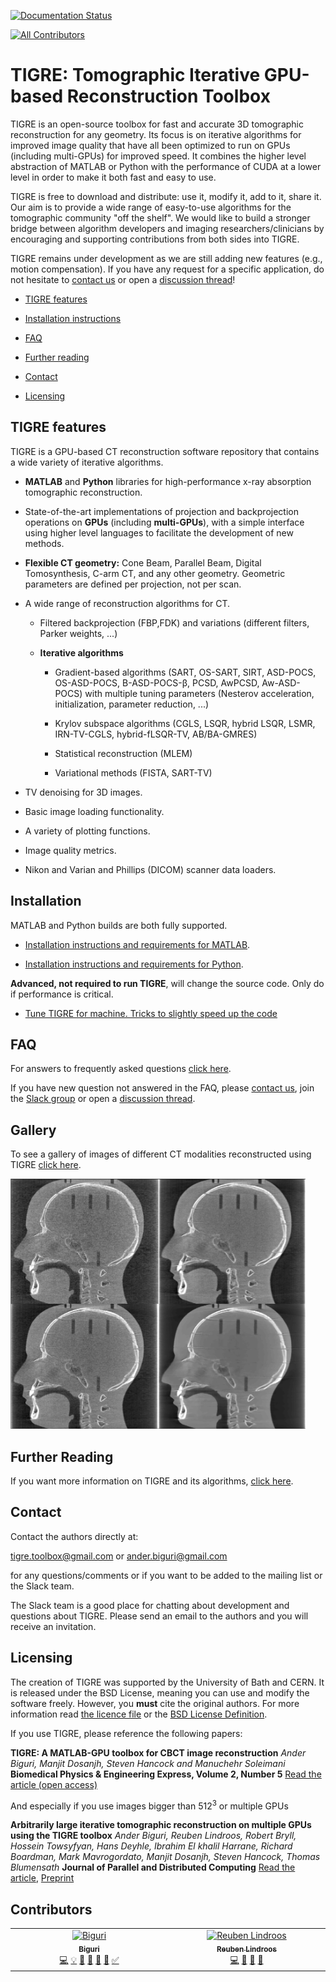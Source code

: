 [![Documentation Status](https://readthedocs.org/projects/tigre/badge/?version=latest)](https://tigre.readthedocs.io/en/latest/?badge=latest)
<!-- ALL-CONTRIBUTORS-BADGE:START - Do not remove or modify this section -->
[![All Contributors](https://img.shields.io/badge/all_contributors-2-orange.svg?style=flat-square)](#contributors-)
<!-- ALL-CONTRIBUTORS-BADGE:END -->


TIGRE: Tomographic Iterative GPU-based Reconstruction Toolbox
======

TIGRE is an open-source toolbox for fast and accurate 3D tomographic 
reconstruction for any geometry.  Its focus is on iterative algorithms 
for improved image quality that have all been optimized to run on GPUs 
(including multi-GPUs) for improved speed. It combines the higher level 
abstraction of MATLAB or Python with the performance of CUDA at a lower level in order to make 
it both fast and easy to use.

TIGRE is free to download and distribute: use it, modify it, add to it, 
share it. Our aim is to provide a wide range of easy-to-use algorithms 
for the tomographic community "off the shelf".  We would like to build a 
stronger bridge between algorithm developers and imaging 
researchers/clinicians by encouraging and supporting contributions from 
both sides into TIGRE.

TIGRE remains under development as we are still adding new features 
(e.g., motion compensation).  If you have any request for a specific 
application, do not hesitate to [contact us](#contact) or open a  [discussion thread](https://github.com/CERN/TIGRE/discussions)!

 - [TIGRE features](#features)
 
 - [Installation instructions](#installation)
 
 - [FAQ](#faq)
  
 - [Further reading](#further-reading)
 
 - [Contact](#contact) 
 
 - [Licensing](#licensing)


## TIGRE features

TIGRE is a GPU-based CT reconstruction software repository that contains a wide variety of iterative algorithms.

- **MATLAB** and **Python** libraries for high-performance x-ray absorption tomographic reconstruction.

- State-of-the-art implementations of projection and backprojection operations on **GPUs** (including **multi-GPUs**), with a simple interface using higher level languages to facilitate the development of new methods.

- **Flexible CT geometry:** Cone Beam, Parallel Beam, Digital Tomosynthesis, C-arm CT, and any other geometry.  Geometric parameters are defined per projection, not per scan.

- A wide range of reconstruction algorithms for CT.

    - Filtered backprojection (FBP,FDK) and variations (different filters, Parker weights, ...)
   
    - **Iterative algorithms**
       
        - Gradient-based algorithms (SART, OS-SART, SIRT, ASD-POCS, OS-ASD-POCS, B-ASD-POCS-β, PCSD, AwPCSD, Aw-ASD-POCS) with multiple tuning parameters (Nesterov acceleration, initialization, parameter reduction, ...)
       
        - Krylov subspace algorithms (CGLS, LSQR, hybrid LSQR, LSMR, IRN-TV-CGLS, hybrid-fLSQR-TV, AB/BA-GMRES)
       
        - Statistical reconstruction (MLEM)
       
        - Variational methods (FISTA, SART-TV) 
       
- TV denoising for 3D images.
       
- Basic image loading functionality.
       
- A variety of plotting functions.
       
- Image quality metrics.

- Nikon and Varian and Phillips (DICOM) scanner data loaders. 

## Installation

MATLAB and Python builds are both fully supported.

- [Installation instructions and requirements for MATLAB](Frontispiece/MATLAB_installation.md).

- [Installation instructions and requirements for Python](Frontispiece/python_installation.md). 

**Advanced, not required to run TIGRE**, will change the source code. Only do if performance is critical.

- [Tune TIGRE for machine. Tricks to slightly speed up the code](Frontispiece/Tune_TIGRE.md)


## FAQ

For answers to frequently asked questions [click here](Frontispiece/FAQ.md).

If you have new question not answered in the FAQ, please [contact us](#contact), join the [Slack group](#contact) or open a  [discussion thread](https://github.com/CERN/TIGRE/discussions).

## Gallery

To see a gallery of images of different CT modalities reconstructed using TIGRE [click here](Frontispiece/Gallery.md).

<img src="https://raw.githubusercontent.com/AnderBiguri/PhDThesis/master/Applications/randofull.png" height="400">


## Further Reading

If you want more information on TIGRE and its algorithms, [click here](Frontispiece/Further_reading.md).


## Contact

Contact the authors directly at:

[tigre.toolbox@gmail.com](mailto:tigre.toolbox@gmail.com) or [ander.biguri@gmail.com](mailto:ander.biguri@gmail.com)

for any questions/comments or if you want to be added to the mailing list or the Slack team.

The Slack team is a good place for chatting about development and questions about TIGRE. Please send an email to the authors and you will receive an invitation.

## Licensing

The creation of TIGRE was supported by the University of Bath and CERN. It is released under the BSD License, meaning you can use and modify the software freely.  However, you **must** cite the original authors.
For more information read [the licence file][1] or the [BSD License Definition][2].

If you use TIGRE, please reference the following papers:

**TIGRE: A MATLAB-GPU toolbox for CBCT image reconstruction**
*Ander Biguri, Manjit Dosanjh, Steven Hancock and Manuchehr Soleimani*
**Biomedical Physics & Engineering Express, Volume 2, Number 5**
[Read the article (open access)][3]

And especially if you use images bigger than 512<sup>3</sup> or multiple GPUs

**Arbitrarily large iterative tomographic reconstruction on multiple GPUs using the TIGRE toolbox**
*Ander Biguri, Reuben Lindroos, Robert Bryll, Hossein Towsyfyan, Hans Deyhle, Ibrahim El khalil Harrane, Richard
Boardman, Mark Mavrogordato, Manjit Dosanjh, Steven Hancock, Thomas Blumensath*
**Journal of Parallel and Distributed Computing**
[Read the article][4], 
[Preprint][5]

## Contributors

<!-- ALL-CONTRIBUTORS-LIST:START - Do not remove or modify this section -->
<!-- prettier-ignore-start -->
<!-- markdownlint-disable -->
<table>
  <tbody>
    <tr>
      <td align="center" valign="top" width="14.28%"><a href="https://github.com/AnderBiguri"><img src="https://avatars.githubusercontent.com/u/11854388?v=4?s=100" width="100px;" alt="Biguri"/><br /><sub><b>Biguri</b></sub></a><br /><a href="https://github.com/CERN/TIGRE/commits?author=AnderBiguri" title="Code">💻</a> <a href="#example-AnderBiguri" title="Examples">💡</a> <a href="#ideas-AnderBiguri" title="Ideas, Planning, & Feedback">🤔</a> <a href="#maintenance-AnderBiguri" title="Maintenance">🚧</a> <a href="#research-AnderBiguri" title="Research">🔬</a> <a href="https://github.com/CERN/TIGRE/pulls?q=is%3Apr+reviewed-by%3AAnderBiguri" title="Reviewed Pull Requests">👀</a> <a href="#tutorial-AnderBiguri" title="Tutorials">✅</a></td>
      <td align="center" valign="top" width="14.28%"><a href="https://github.com/reubenlindroos"><img src="https://avatars.githubusercontent.com/u/25688713?v=4?s=100" width="100px;" alt="Reuben Lindroos"/><br /><sub><b>Reuben Lindroos</b></sub></a><br /><a href="https://github.com/CERN/TIGRE/commits?author=reubenlindroos" title="Code">💻</a> <a href="https://github.com/CERN/TIGRE/issues?q=author%3Areubenlindroos" title="Bug reports">🐛</a> <a href="#design-reubenlindroos" title="Design">🎨</a> <a href="#ideas-reubenlindroos" title="Ideas, Planning, & Feedback">🤔</a></td>
    </tr>
  </tbody>
</table>

<!-- markdownlint-restore -->
<!-- prettier-ignore-end -->

<!-- ALL-CONTRIBUTORS-LIST:END -->
<!-- prettier-ignore-start -->
<!-- markdownlint-disable -->

<!-- markdownlint-restore -->
<!-- prettier-ignore-end -->

<!-- ALL-CONTRIBUTORS-LIST:END -->


[1]: LICENSE.txt
[2]: http://www.linfo.org/bsdlicense.html
[3]: http://iopscience.iop.org/article/10.1088/2057-1976/2/5/055010
[4]: https://doi.org/10.1016/j.jpdc.2020.07.004
[5]: https://arxiv.org/abs/1905.03748
